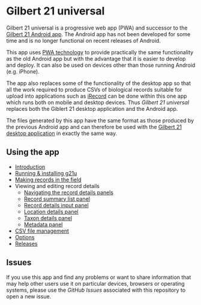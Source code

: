 # Gilbert 21 universal
Gilbert 21 universal is a progressive web app (PWA) and successor to the [Gilbert 21 Android app](https://github.com/burkmarr/G21App). The Android app has not been developed for some time and is no longer functional on recent releases of Android.

This app uses [PWA technology](https://developer.mozilla.org/en-US/docs/Web/Progressive_web_apps) to provide practically the same functionality as the old Android app but with the advantage that it is easier to develop and deploy. It can also be used on devices other than those running Android (e.g. iPhone).

The app also replaces some of the functionality of the desktop app so that all the work required to produce CSVs of biological records suitable for upload into applications such as [iRecord](https://irecord.org.uk/) can be done within this one app which runs both on mobile and desktop devices. Thus *Gilbert 21 universal* replaces both the Giblert 21 desktop application and the Android app.

The files generated by this app have the same format as those produced by the previous Android app and can therefore be used with the [Gilbert 21 desktop application](https://github.com/burkmarr/Gilbert21) in exactly the same way.

## Using the app
- [Introduction](https://github.com/burkmarr/g21u/blob/main/docs/intro.md)
- [Running & installing g21u](https://github.com/burkmarr/g21u/blob/main/docs/install.md)
- [Making records in the field](https://github.com/burkmarr/g21u/blob/main/docs/field.md)
- Viewing and editing record details
  - [Navigating the record details panels](https://github.com/burkmarr/g21u/blob/main/docs/navigation.md)
  - [Record summary list panel](https://github.com/burkmarr/g21u/blob/main/docs/record-list.md)
  - [Record details input panel](https://github.com/burkmarr/g21u/blob/main/docs/record-details.md)
  - [Location details panel](https://github.com/burkmarr/g21u/blob/main/docs/location.md)
  - [Taxon details panel](https://github.com/burkmarr/g21u/blob/main/docs/taxon.md)
  - [Metadata panel](https://github.com/burkmarr/g21u/blob/main/docs/metadata.md)
- [CSV file management](https://github.com/burkmarr/g21u/blob/main/docs/csv.md)
- [Options](https://github.com/burkmarr/g21u/blob/main/docs/options.md)
- [Releases](https://github.com/burkmarr/g21u/blob/main/docs/releases.md)

## Issues
If you use this app and find any problems or want to share information that may help other users use it on particular devices, browsers or operating systems, please use the *GitHub Issues* associated with this repository to open a new issue.
